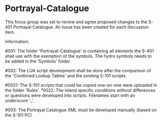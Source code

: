 # Portrayal-Catalogue
This focus group was set to review and agree proposed changes to the S-401 Portrayal Catalogue. An Issue has been created for each discussion item. 

Information:

#001:  The folder 'Portrayal-Catalogue' is containing all elements the S-401 shall use with the exemption of the symbols. The hydro symbols needs to be added in the 'Symbols' folder.

#002:  The LUA script development shall be done after the comparison of the 'Combined Lookup Tables' and the existing S-101 scripts.

#0021:  The S-101 scripts that could be copied one-on-one were uploaded in the folder 'Rules'.
³0022:  The inland specific conditions without differences or questions were developed into scripts. Filenames start with an underscore '_'.

#003:  The Portrayal Catalogue XML must be developed manually (based on the S-101 PC)

